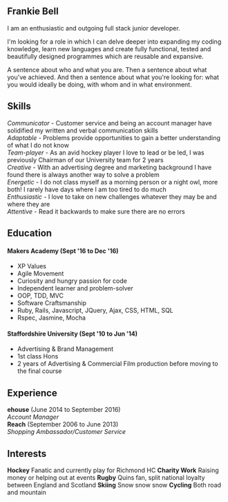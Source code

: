 ## Frankie Bell

I am an enthusiastic and outgoing full stack junior developer.


I'm looking for a role in which I can delve deeper into expanding my coding knowledge, learn new languages and create fully functional, tested and beautifully designed programmes which are reusable and expansive.


A sentence about who and what you are. Then a sentence about what you've achieved. And then a sentence about what you're looking for: what you would ideally be doing, with whom and in what environment.

## Skills

<!-- #### This Skill

Descriptive paragraph of how capable you are at this skill and, if relevant, how it has developed.

- Experience
- Achievements
- Evidence

#### Communication

Descriptive paragraph of how capable you are at this skill and, if relevant, how it has developed.

- I achieved A during my work at B (job, or otherwise)
- I contributed to the growth of X while doing Y (job, or otherwise)
- I built this, made this, broke this, fixed this, etc.
- A link to some on-line evidence (blogs, videos, articles, etc.) -->

*Communicator* - Customer service and being an account manager have solidified my written and verbal communication skills   
*Adaptable* - Problems provide opportunities to gain a better understanding of what I do not know  
*Team-player* - As an avid hockey player I love to lead or be led, I was previously Chairman of our University team for 2 years  
*Creative* - With an advertising degree and marketing background I have found there is always another way to solve a problem   
*Energetic* - I do not class myself as a morning person or a night owl, more both! I rarely have days where I am too tired to do much  
*Enthusiastic* - I love to take on new challenges whatever they may be and where they are   
*Attentive* - Read it backwards to make sure there are no errors  

## Education

#### Makers Academy (Sept '16 to Dec '16)

- XP Values
- Agile Movement
- Curiosity and hungry passion for code
- Independent learner and problem-solver
- OOP, TDD, MVC
- Software Craftsmanship
- Ruby, Rails, Javascript, JQuery, Ajax, CSS, HTML, SQL
- Rspec, Jasmine, Mocha

#### Staffordshire University (Sept '10 to Jun '14)

- Advertising & Brand Management
- 1st class Hons
- 2 years of Advertising & Commercial Film production before moving to the final course


## Experience

**ehouse** (June 2014 to September 2016)    
*Account Manager*  
**Reach** (September 2006 to June 2013)   
*Shopping Ambassador/Customer Service*  

## Interests

**Hockey** Fanatic and currently play for Richmond HC
**Charity Work** Raising money or helping out at events
**Rugby** Quins fan, split national loyalty between England and Scotland
**Skiing** Snow snow snow
**Cycling** Both road and mountain
